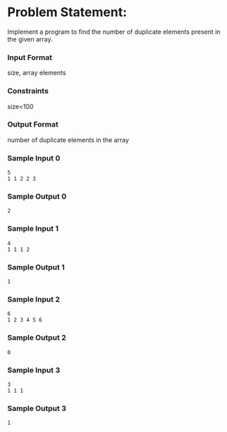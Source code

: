 # Problem Statement:

Implement a program to find the number of duplicate elements present in the given array.

### Input Format

size, array elements

### Constraints

size<100

### Output Format

number of duplicate elements in the array

### Sample Input 0
```
5
1 1 2 2 3
```
### Sample Output 0
```
2
```
### Sample Input 1
```
4
1 1 1 2
```
### Sample Output 1
```
1
```
### Sample Input 2
```
6
1 2 3 4 5 6
```
### Sample Output 2
```
0
```
### Sample Input 3
```
3
1 1 1
```
### Sample Output 3
```
1
```
